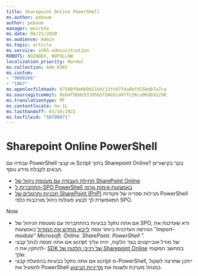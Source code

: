 ```yaml
---
title: Sharepoint Online PowerShell
ms.author: pebaum
author: pebaum
manager: mnirkhe
ms.date: 04/21/2020
ms.audience: Admin
ms.topic: article
ms.service: o365-administration
ROBOTS: NOINDEX, NOFOLLOW
localization_priority: Normal
ms.collection: Adm_O365
ms.custom:
- "9000266"
- "1867"
ms.openlocfilehash: b7580f0e609d21bdc13fc07fda0bfd15bdb7a7ca
ms.sourcegitcommit: 0eb4f9bde53395b5fd4b5cd4ffc56ca96db91298
ms.translationtype: MT
ms.contentlocale: he-IL
ms.lasthandoff: 03/10/2021
ms.locfileid: "50709071"
---
```

# <a name="sharepoint-online-powershell"></a>Sharepoint Online PowerShell

עבודה עם PowerShell או קבצי Script בתוך Sharepoint Online? בקר בקישורים הבאים לקבלת מידע נוסף.
- [תחילת העבודה עם מעטפת ניהול של SharePoint Online](https://docs.microsoft.com/powershell/sharepoint/sharepoint-online/connect-sharepoint-online?view=sharepoint-ps)
- [התחברות ל-SPO PowerShell באמצעות אימות גורמי](https://docs.microsoft.com/powershell/sharepoint/sharepoint-online/connect-sharepoint-online?view=sharepoint-ps#to-connect-with-multifactor-authentication-mfa)
- [תבניות ותרגולים של SharePoint (PnP)](https://docs.microsoft.com/powershell/sharepoint/sharepoint-pnp/sharepoint-pnp-cmdlets?view=sharepoint-ps) מכילות ספריה של פקודות PowerShell המאפשרת לך לבצע פעולות ניהול מורכבות כלפי SPO.

> [!NOTE]
> - אם אתה נתקל בבעיות בהתחברות עם מעטפת הניהול של SPO, ודא שעדכנת את הגירסה העדכנית ביותר ונסה [לייבא מחדש את המודול](https://docs.microsoft.com/powershell/scripting/developer/module/importing-a-powershell-module?view=powershell-7.1) באמצעות *"import-module" Microsoft. Online. SharePoint. PowerShell ".*
> - אם אתה מנסה לנהל קבצי script של מודל אובייקטים בצד הלקוח, יהיה עליך להתקין את ה- [SDK של רכיבי הלקוח של Sharepoint Online](https://www.microsoft.com/download/details.aspx?id=42038) במחשב המקומי שלך.
> - אם אתה נתקל בבעיות בהפעלת קבצי script מ-PowerShell, ייתכן שתרצה לשקול להפעיל את PowerShell כמנהל מערכת ולשנות את [מדיניות הביצוע](https://docs.microsoft.com/powershell/module/microsoft.powershell.core/about/about_execution_policies?view=powershell-6).